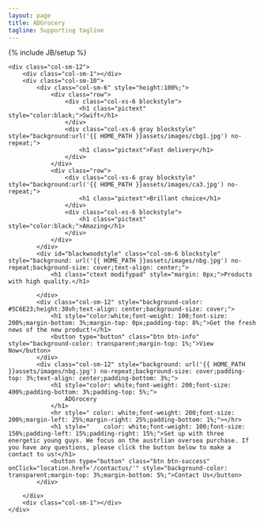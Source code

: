 ```yaml
---
layout: page
title: ADGrocery
tagline: Supporting tagline
---
```

{% include JB/setup %}

<div class="container-fluid animated fadeIn">
    <!-- <div class="col-lg-12" style="padding: 0px;"> -->
    <!--     <div id="myCarousel" class="carousel carousel-fade slide" data-ride="carousel">
      <ol class="carousel-indicators">
        <li data-target="#myCarousel" data-slide-to="0" class="active"></li>
        <li data-target="#myCarousel" data-slide-to="1"></li>
        <li data-target="#myCarousel" data-slide-to="2"></li>
      </ol>
      <div class="carousel-inner" role="listbox">
        <div class="item active">
          <img src="{{ HOME_PATH }}assets/images/ca1.jpg" alt="First slide" style="background-color: black;">
        </div>
        <div class="item" style="background-color: black;">
          <img src="{{ HOME_PATH }}assets/images/ca2.jpg" alt="Second slide" style="background-color: black;">

        </div>
        <div class="item" style="background-color: black;">
          <img src="{{ HOME_PATH }}assets/images/ca3.jpg" alt="Third slide">

        </div>
      </div> -->
    <!-- </div> -->
    <!-- News age -->
    <!--       <div class="col-lg-12" style="padding-top: 30%;padding-bottom: 5%;">
        <div class="col-lg-3"></div>
          <div class="col-lg-6">
           <center>
          <h1 style="color: black;font-weight: 200;font-size: 30px;line-height: 40px;">Bringing together artists to drive a forward-looking debate on the position of technology in art and culture.</h1>
        </center>
        </div>
        <div class="col-lg-3"></div>
      </div>
 -->

    <div class="col-sm-12">
        <div class="col-sm-1"></div>
        <div class="col-sm-10">
            <div id="blackwoodstyle" class="col-sm-6" style="background: url('{{ HOME_PATH }}assets/images/nbg.jpg') no-repeat;background-size: cover;text-align: center;">
                <h1 class="ctext modifypad">Provide the best service.</h1>

            </div>
            <div class="col-sm-6" style="height:100%;">
                <div class="row">
                    <div class="col-xs-6 blockstyle">
                        <h1 class="pictext" style="color:black;">Natural</h1>
                    </div>
                    <div class="col-xs-6 gray blockstyle" style="background:url('{{ HOME_PATH }}assets/images/ca1.jpg') no-repeat;">
                        <h1 class="pictext">Bring your happiness</h1>
                    </div>
                </div>
                <div class="row">
                    <div class="col-xs-6 gray blockstyle" style="background:url('{{ HOME_PATH }}assets/images/ca2.jpg') no-repeat;">
                        <h1 class="pictext">Give you joy</h1>
                    </div>
                    <div class="col-xs-6 blockstyle">
                        <h1 class="pictext" style="color:black;">Laugh</h1>
                    </div>
                </div>
            </div>
            <div id="myimages" class="col-sm-12" style="padding-top: 1%; padding-bottom: 1%;">
                <div class="carousel slide" id="myCarousel">
                    <div class="carousel-inner">
                        <div class="item active">
                            <div class="col-sm-3">
                                <a href="#"><img src="{{ HOME_PATH }}assets/images/g1.jpg" class="img-responsive gray">
                                </a>
                            </div>
                        </div>
                        <div class="item">
                            <div class="col-sm-3">
                                <a href="#"><img src="{{ HOME_PATH }}assets/images/g1.jpg" class="img-responsive">
                                </a>
                            </div>
                        </div>
                        <div class="item">
                            <div class="col-sm-3">
                                <a href="#"><img src="{{ HOME_PATH }}assets/images/g1.jpg" class="img-responsive gray">
                                </a>
                            </div>
                        </div>
                        <div class="item">
                            <div class="col-sm-3">
                                <a href="#"><img src="{{ HOME_PATH }}assets/images/g1.jpg" class="img-responsive">
                                </a>
                            </div>
                        </div>
                        <div class="item">
                            <div class="col-sm-3">
                                <a href="#"><img src="{{ HOME_PATH }}assets/images/g1.jpg" class="img-responsive gray">
                                </a>
                            </div>
                        </div>
                        <div class="item">
                            <div class="col-sm-3">
                                <a href="#"><img src="{{ HOME_PATH }}assets/images/g1.jpg" class="img-responsive">
                                </a>
                            </div>
                        </div>
                    </div>
                    <a class="left carousel-control" href="#myCarousel" data-slide="prev"><i class="glyphicon glyphicon-chevron-left"></i></a>
                    <a class="right carousel-control" href="#myCarousel" data-slide="next"><i class="glyphicon glyphicon-chevron-right"></i></a>
                </div>
            </div>
        </div>
        <div class="col-sm-1"></div>
    </div>


<!-- Content -->
    <div class="col-sm-12">
        <div class="col-sm-1"></div>
        <div class="col-sm-10">
            <div class="col-sm-6" style="height:100%;">
                <div class="row">
                    <div class="col-xs-6 blockstyle">
                        <h1 class="pictext" style="color:black;">Swift</h1>
                    </div>
                    <div class="col-xs-6 gray blockstyle" style="background:url('{{ HOME_PATH }}assets/images/cbg1.jpg') no-repeat;">
                        <h1 class="pictext">Fast delivery</h1>
                    </div>
                </div>
                <div class="row">
                    <div class="col-xs-6 gray blockstyle" style="background:url('{{ HOME_PATH }}assets/images/ca3.jpg') no-repeat;">
                        <h1 class="pictext">Brillant choice</h1>
                    </div>
                    <div class="col-xs-6 blockstyle">
                        <h1 class="pictext" style="color:black;">Amazing</h1>
                    </div>
                </div>
            </div>
            <div id="blackwoodstyle" class="col-sm-6 blockstyle" style="background: url('{{ HOME_PATH }}assets/images/nbg.jpg') no-repeat;background-size: cover;text-align: center;">
                <h1 class="ctext modifypad" style="margin: 0px;">Products with high quality.</h1>

            </div>
            <div class="col-sm-12" style="background-color: #5C6E23;height:30vh;text-align: center;background-size: cover;">
                <h1 style="color:white;font-weight: 100;font-size: 200%;margin-bottom: 3%;margin-top: 0px;padding-top: 8%;">Get the fresh news of the new product!</h1>
                <button type="button" class="btn btn-info" style="background-color: transparent;margin-top: 1%;">View Now</button>
            </div>
            <div class="col-sm-12" style="background: url('{{ HOME_PATH }}assets/images/nbg.jpg') no-repeat;background-size: cover;padding-top: 3%;text-align: center;padding-bottom: 3%;">
                <h1 style="color: white;font-weight: 200;font-size: 400%;padding-bottom: 3%;padding-top: 5%;">
                    ADGrocery
                </h1>
                <hr style=" color: white;font-weight: 200;font-size: 200%;margin-left: 25%;margin-right: 25%;padding-bottom: 1%;"></hr>
                <h1 style="    color: white;font-weight: 100;font-size: 150%;padding-left: 15%;padding-right: 15%;">Set up with three energetic young guys. We focus on the austrlian oversea purchase. If you have any questions, please click the button below to make a contact to us!</h1>
                <button type="button" class="btn btn-success" onClick="location.href='/contactus/'" style="background-color: transparent;margin-top: 3%;margin-bottom: 5%;">Contact Us</button>
            </div>

        </div>
        <div class="col-sm-1"></div>
    </div>
</div>
